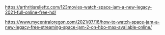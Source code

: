 https://arthritisrelieftx.com/123movies-watch-space-jam-a-new-legacy-2021-full-online-free-hd/

https://www.mycentraloregon.com/2021/07/16/how-to-watch-space-jam-a-new-legacy-free-streaming-space-jam-2-on-hbo-max-available-online/